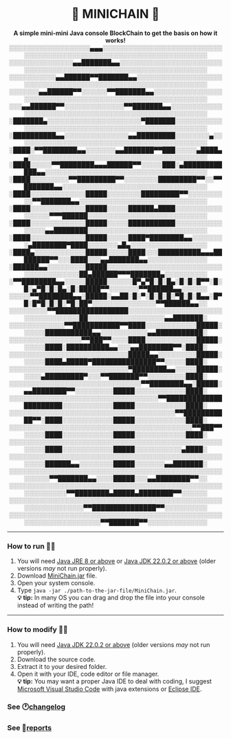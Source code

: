 <h1 align="center" style="font-weight: bold;">🔗 MINICHAIN 🔗</h1>
<p align="center">
    <b>A simple mini-mini Java console BlockChain to get the basis on how it works!</b> </br>
    ░░░░░░░░░░░░░░░░░░░▄▄▄░░░░░░░░░░░░░░░░░░░░░░░░░░░░░░░░░░░░░░░░░░░░░░░░░░░░░░░░░░░░░░░░░░░░░░░
    ░░░░░░░░░░░░░░░▄▄███████▄▄░░░░░░░░░░░░░░░░░░░░░░░░░░░░░░░░░░░░░░░░░░░░░░░░░░░░░░░░░░░░░░░░░░░
    ░░░░░░░░░░░▄▄██████▀▀███████▄▄░░░░░░░░░░░░░░░░░░░░░░░░░░░░░░░░░░░░░░░░░░░░░░░░░░░░░░░░░░░░░░░
    ░░░░░░░▄▄██████▀▀░░░░░░▀▀███████▄▄░░░░░░░░░░░░░░░░░░░░░░░░░░░░░░░░░░░░░░░░░░░░░░░░░░░░░░░░░░░
    ░░░▄▄██████▀▀░░░░░░░░░░░░░░▀▀███████▄▄░░░░░░░░░░░░░░░░░░░░░░░░░░░░░░░░░░░░░░░░░░░░░░░░░░░░░░░
    ░███████▄░░░░░░░░░░░░░░░░░░░░░░▀███████░░░░░░░░░░░░░░░░░░░░░░░░░░░░░░░░░░░░░░░░░░░░░░░░░░░░░░
    ░██████████▄▄░░░░░░░░░░░░░░░▄▄█████████░░░░░░░░▄░░░░░░░░░░░░░░░░░░░░░░░░░░░░░░░░░░░░░░░░░░░░░
    ░████░▀▀████████▄▄░░░░░░░▄▄███████▀▀███░░░░░▄████▄▄░░░░░░░░░░░░░░░░░░░░░░░░░░░░░░░░░░░░░░░░░░
    ░████░░░░░▀▀████████▄▄▄██████▀▀░░░░░███░▄████████████▄▄░░░░░░░░░░░░░░░░░░░░░░░░░░░░░░░░░░░░░░
    ░████░░░░░░░░░▀▀█████████▀▀░░░░░░░░█████████▀▀░░▀▀███████▄▄░░░░░░░░░░░░░░░░░░░░░░░░░░░░░░░░░░
    ░████░░░░░░░░░░░░░█████░░░░░░░░█████████▀▀░░░░░░░░░░▀▀███████▄▄░░░░░░░░░░░░░░░░░░░░░░░░░░░░░░
    ░████░░░░░░░░░░░░░█████░░░░░██████▄████░░░░░░░░░░░░░░░░░▀▀▀██████░░░░░░░░░░░░░░░░░░░░░░░░░░░░
    ░████░░░░░░░░░░░░░█████░░░░░███████████░░░░░░░░░░░░░░░░▄▄████████░░░░░░░░░░░░░░░░░░░░░░░░░░░░
    ░████░░░░░░░░░░░░░█████░░░░░████▀████████▄▄░░░░░░░░▄████████▀████░░░░░░░▄█▄░░░░░░░░░░░░░░░░░░
    ░████▄░░░░░░░░░░░░█████░░░░░████░░░██████████▄▄▄████████▀▀░░░████░░░▄▄███████▄▄░░░░░░░░░░░░░░
    ░██████▄▄░░░░░░░░░█████░░░░░░░░░░░░░░░░░░░░░░░░░░░░░░░░░░░░░░░░██▄██████▀▀▀███████▄░░░░░░░░░░
    ░▀▀████████▄▄░░░░░█████░░░░░░█▀▄▀█░█░█▄░█░█░█▀▀░█░█░▄▀█░█░█▄░█░█████▀▀░░░░░░░▀▀██████▄▄░░░░░░
    ░░░░░▀▀████████▄▄░█████░▄▄██░█░▀░█░█░█░▀█░█░█▄▄░█▀█░█▀█░█░█░▀█░██▀░░░░░░░░░░░░░░░▀▀██████▄▄░░
    ░░░░░░░░░▀▀█████████████████░░░░░░░░░░░░░░░░░░░░░░░░░░░░░░░░░░░██░░░░░░░░░░░░░░░░░░▄▄███████░
    ░░░░░░░░░░░░░▀▀███████████▀▀████░░░░░░░░░░░░█████░░░░░░███████████▄▄░░░░░░░░░░░▄▄███████████░
    ░░░░░░░░░░░░░░░░░▀▀███▀▀░░░░████░░░░░░░░░░░░█████░░░░░░████░██████████▄▄░░░▄▄████████▀▀░████░
    ░░░░░░░░░░░░░░░░░░░░░░░░░░░░█████▄▄░░░░░░░░░█████░░░░░░████▄█████▀███████████████▀▀░░░░░████░
    ░░░░░░░░░░░░░░░░░░░░░░░░░░░░▀████████▄▄░░░░░█████░░░░░▄█████████▀░░░▀▀███████▀▀░░░░░░░░░████░
    ░░░░░░░░░░░░░░░░░░░░░░░░░░░░░░░▀▀████████▄▄░█████░▄▄████████▀▀░░░░░░░░░█████░░░░░░░░░░░░████░
    ░░░░░░░░░░░░░░░░░░░░░░░░░░░░░░░░░░░▀▀██████████████████████░░░░░░░░░░░░█████░░░░░░░░░░░░████░
    ░░░░░░░░░░░░░░░░░░░░░░░░░░░░░░░░░░░░░░░▀▀███████████▀▀░████░░░░░░░░░░░░█████░░░░░░░░░░░░████░
    ░░░░░░░░░░░░░░░░░░░░░░░░░░░░░░░░░░░░░░░░░░░▀▀███▀▀░░░░░████░░░░░░░░░░░░█████░░░░░░░░░░░░████░
    ░░░░░░░░░░░░░░░░░░░░░░░░░░░░░░░░░░░░░░░░░░░░░░░░░░░░░░░████░░░░░░░░░░░░█████░░░░░░░░░░░▄████░
    ░░░░░░░░░░░░░░░░░░░░░░░░░░░░░░░░░░░░░░░░░░░░░░░░░░░░░░░██████▄▄░░░░░░░░█████░░░░░░░▄▄███████░
    ░░░░░░░░░░░░░░░░░░░░░░░░░░░░░░░░░░░░░░░░░░░░░░░░░░░░░░░░▀▀███████▄▄░░░░█████░░░▄▄████████▀▀░░
    ░░░░░░░░░░░░░░░░░░░░░░░░░░░░░░░░░░░░░░░░░░░░░░░░░░░░░░░░░░░░▀▀████████▄█████▄████████▀▀░░░░░░
    ░░░░░░░░░░░░░░░░░░░░░░░░░░░░░░░░░░░░░░░░░░░░░░░░░░░░░░░░░░░░░░░░▀▀███████████████▀▀░░░░░░░░░░
    ░░░░░░░░░░░░░░░░░░░░░░░░░░░░░░░░░░░░░░░░░░░░░░░░░░░░░░░░░░░░░░░░░░░░▀▀███████▀▀░░░░░░░░░░░░░░
<p>

---
### How to run 🏃‍♂️
1. You will need [Java JRE 8 or above](https://www.java.com/en/download/) or  [Java JDK 22.0.2 or above](https://www.oracle.com/in/java/technologies/downloads/) (older versions _may_ not run properly).
2. Download [MiniChain.jar](MiniChain.jar) file.
3. Open your system console.
4. Type `java -jar ./path-to-the-jar-file/MiniChain.jar`.  
**💡 tip:** In many OS you can drag and drop the file into your console instead of writing the path!

---
### How to modify 👨‍🔧
1. You will need [Java JDK 22.0.2 or above](https://www.oracle.com/in/java/technologies/downloads/) (older versions _may_ not run properly).
2. Download the source code.
3. Extract it to your desired folder.
4. Open it with your IDE, code editor or file manager.  
**💡 tip:** You may want a proper Java IDE to deal with coding, I suggest [Microsoft Visual Studio Code](https://code.visualstudio.com/download) with java extensions or [Eclipse IDE](https://eclipseide.org/).
   
### See 🕐[changelog](/docs/changelog.md)
### See 📃[reports](/docs/report.md)